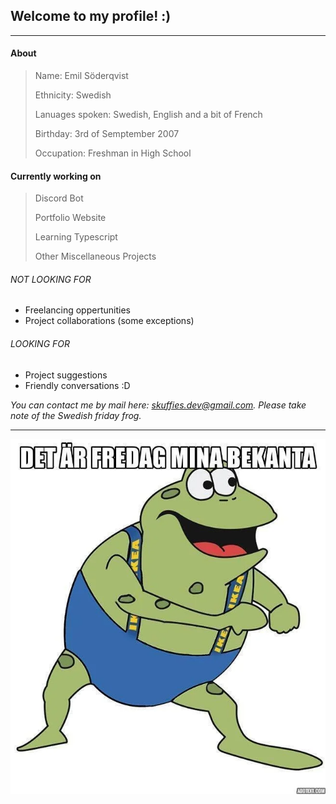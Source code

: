 ## Welcome to my profile! :)
***
#### About
> Name: Emil Söderqvist
>
> Ethnicity: Swedish
>
> Lanuages spoken: Swedish, English and a bit of French
>
> Birthday: 3rd of Semptember 2007
>
> Occupation: Freshman in High School

#### Currently working on

> Discord Bot
>
> Portfolio Website
>
> Learning Typescript
>
> Other Miscellaneous Projects

###### NOT LOOKING FOR
- Freelancing oppertunities
- Project collaborations (some exceptions)

###### LOOKING FOR
- Project suggestions
- Friendly conversations :D


*You can contact me by mail here:
skuffies.dev@gmail.com.
Please take note of the Swedish friday frog.*
***
 ![The Swedish Friday Frog](./frog.png)
